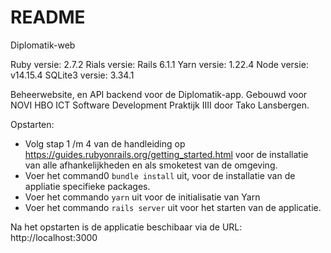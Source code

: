 # README

Diplomatik-web

Ruby versie: 2.7.2
Rials versie: Rails 6.1.1
Yarn versie: 1.22.4
Node versie: v14.15.4
SQLite3 versie: 3.34.1

Beheerwebsite, en API backend voor de Diplomatik-app. Gebouwd voor NOVI HBO ICT Software Development Praktijk IIII door Tako Lansbergen.

Opstarten:
- Volg stap 1 /m 4 van de handleiding op https://guides.rubyonrails.org/getting_started.html voor de installatie van alle afhankelijkheden en als smoketest van de omgeving. 
- Voer het command0 `bundle install` uit, voor de installatie van de appliatie specifieke packages.
- Voer het commando `yarn` uit voor de initialisatie van Yarn
- Voer het commando `rails server` uit voor het starten van de applicatie.

Na het opstarten is de applicatie beschibaar via de URL: http://localhost:3000